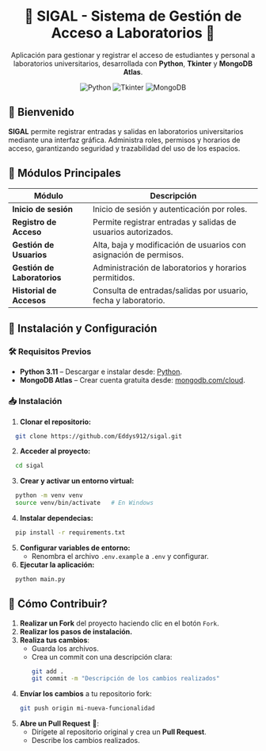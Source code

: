<div align="center">
  <h1>🔐 SIGAL - Sistema de Gestión de Acceso a Laboratorios 🔐</h1>
  <p>Aplicación para gestionar y registrar el acceso de estudiantes y personal a laboratorios universitarios, desarrollada con <strong>Python</strong>, <strong>Tkinter</strong> y <strong>MongoDB Atlas</strong>.</p>

![Python](https://img.shields.io/badge/Python-3776AB?logo=python&logoColor=white)
![Tkinter](https://img.shields.io/badge/Tkinter-3776AB)
![MongoDB](https://img.shields.io/badge/MongoDB-47A248?logo=mongodb&logoColor=white)

</div>

## 🌟 **Bienvenido**

**SIGAL** permite registrar entradas y salidas en laboratorios universitarios mediante una interfaz gráfica. Administra roles, permisos y horarios de acceso, garantizando seguridad y trazabilidad del uso de los espacios.

## 📂 **Módulos Principales**

| Módulo                      | Descripción                                                       |
| --------------------------- | ----------------------------------------------------------------- |
| **Inicio de sesión**        | Inicio de sesión y autenticación por roles.                       |
| **Registro de Acceso**      | Permite registrar entradas y salidas de usuarios autorizados.     |
| **Gestión de Usuarios**     | Alta, baja y modificación de usuarios con asignación de permisos. |
| **Gestión de Laboratorios** | Administración de laboratorios y horarios permitidos.             |
| **Historial de Accesos**    | Consulta de entradas/salidas por usuario, fecha y laboratorio.    |

## 🚀 **Instalación y Configuración**

### 🛠️ **Requisitos Previos**

- **Python 3.11** – Descargar e instalar desde: [Python](https://www.python.org/downloads/).
- **MongoDB Atlas** – Crear cuenta gratuita desde: [mongodb.com/cloud](https://www.mongodb.com/cloud/atlas).

### 📥 **Instalación**

1. **Clonar el repositorio:**

```bash
  git clone https://github.com/Eddys912/sigal.git
```

2. **Acceder al proyecto:**

```bash
  cd sigal
```

3. **Crear y activar un entorno virtual:**

```bash
  python -m venv venv
  source venv/bin/activate   # En Windows
```

4. **Instalar dependecias:**

```bash
  pip install -r requirements.txt
```

5. **Configurar variables de entorno:**
   - Renombra el archivo `.env.example` a `.env` y configurar.
6. **Ejecutar la aplicación:**

```bash
  python main.py
```

## 🚀 Cómo Contribuir?

1. **Realizar un Fork** del proyecto haciendo clic en el botón `Fork`.
2. **Realizar los pasos de instalación.**
3. **Realiza tus cambios**:
   - Guarda los archivos.
   - Crea un commit con una descripción clara:
     ```bash
     git add .
     git commit -m "Descripción de los cambios realizados"
     ```
4. **Envíar los cambios** a tu repositorio fork:
   ```bash
   git push origin mi-nueva-funcionalidad
   ```
5. **Abre un Pull Request** 🚀:
   - Dirígete al repositorio original y crea un **Pull Request**.
   - Describe los cambios realizados.

